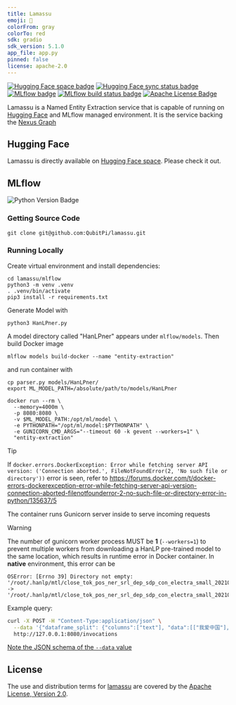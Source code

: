 ```yaml
---
title: Lamassu
emoji: 🤗
colorFrom: gray
colorTo: red
sdk: gradio
sdk_version: 5.1.0
app_file: app.py
pinned: false
license: apache-2.0
---
```


[![Hugging Face space badge]][Hugging Face space URL]
[![Hugging Face sync status badge]][Hugging Face sync status URL]
[![MLflow badge]][MLflow URL]
[![MLflow build status badge]][MLflow build status URL]
[![Apache License Badge]][Apache License, Version 2.0]

Lamassu is a Named Entity Extraction service that is capable of running on [Hugging Face][Hugging Face space URL] and
MLflow managed environment. It is the service backing the [Nexus Graph](https://paion-data.github.io/nexusgraph.com/)

Hugging Face
------------

Lamassu is directly available on [Hugging Face space][Hugging Face space URL]. Please check it out.

MLflow
------

![Python Version Badge]

### Getting Source Code

```console
git clone git@github.com:QubitPi/lamassu.git
```

### Running Locally

Create virtual environment and install dependencies:

```console
cd lamassu/mlflow
python3 -m venv .venv
. .venv/bin/activate
pip3 install -r requirements.txt
```

Generate Model with

```console
python3 HanLPner.py
```

A model directory called "HanLPner" appears under `mlflow/models`. Then build Docker image

```console
mlflow models build-docker --name "entity-extraction"
```

and run container with

```console
cp parser.py models/HanLPner/
export ML_MODEL_PATH=/absolute/path/to/models/HanLPner

docker run --rm \
  --memory=4000m \
  -p 8080:8080 \
  -v $ML_MODEL_PATH:/opt/ml/model \
  -e PYTHONPATH="/opt/ml/model:$PYTHONPATH" \
  -e GUNICORN_CMD_ARGS="--timeout 60 -k gevent --workers=1" \
  "entity-extraction"
```

> [!TIP]
> If `docker.errors.DockerException: Error while fetching server API version: ('Connection aborted.', FileNotFoundError(2, 'No such file or directory'))`
> error is seen, refer to
> https://forums.docker.com/t/docker-errors-dockerexception-error-while-fetching-server-api-version-connection-aborted-filenotfounderror-2-no-such-file-or-directory-error-in-python/135637/5

The container runs Gunicorn server inside to serve incoming requests

> [!WARNING]
> The number of gunicorn worker process MUST be **1** (`--workers=1`) to prevent multiple workers from downloading a
> HanLP pre-trained model to the same location, which results in runtime error in Docker container. In **native**
> environment, this error can be
>
> ```console
> OSError: [Errno 39] Directory not empty: '/root/.hanlp/mtl/close_tok_pos_ner_srl_dep_sdp_con_electra_small_20210304_135840'
> -> '/root/.hanlp/mtl/close_tok_pos_ner_srl_dep_sdp_con_electra_small_20210111_124159'
> ```

Example query:

```bash
curl -X POST -H "Content-Type:application/json" \
  --data '{"dataframe_split": {"columns":["text"], "data":[["我爱中国"], ["世界会变、科技会变，但「派昂」不会变，它不会向任何人低头，不会向任何困难低头，甚至不会向「时代」低头。「派昂」，永远引领对科技的热爱。只有那些不向梦想道路上的阻挠认输的人，才配得上与我们一起追逐梦想"]]}}' \
  http://127.0.0.1:8080/invocations
```

[Note the JSON schema of the `--data` value](https://stackoverflow.com/a/75104855)

License
-------

The use and distribution terms for [lamassu]() are covered by the [Apache License, Version 2.0].

[Apache License Badge]: https://img.shields.io/badge/Apache%202.0-F25910.svg?style=for-the-badge&logo=Apache&logoColor=white
[Apache License, Version 2.0]: https://www.apache.org/licenses/LICENSE-2.0

[Hugging Face space badge]: https://img.shields.io/badge/Hugging%20Face%20Space-lamassu-FFD21E?style=for-the-badge&logo=huggingface&logoColor=white
[Hugging Face space URL]: https://huggingface.co/spaces/QubitPi/lamassu

[Hugging Face sync status badge]: https://img.shields.io/github/actions/workflow/status/QubitPi/lamassu/ci-cd.yaml?branch=master&style=for-the-badge&logo=github&logoColor=white&label=Hugging%20Face%20Sync%20Up
[Hugging Face sync status URL]: https://github.com/QubitPi/lamassu/actions/workflows/ci-cd.yaml

[MLflow badge]: https://img.shields.io/badge/MLflow%20Supported-0194E2?style=for-the-badge&logo=mlflow&logoColor=white
[MLflow URL]: https://mlflow.qubitpi.org/
[MLflow build status badge]: https://img.shields.io/github/actions/workflow/status/QubitPi/lamassu/ci-cd.yaml?branch=master&style=for-the-badge&logo=github&logoColor=white&label=MLflow%20Build
[MLflow build status URL]: https://github.com/QubitPi/lamassu/actions/workflows/ci-cd.yaml

[Python Version Badge]: https://img.shields.io/badge/Python-3.10-brightgreen?style=for-the-badge&logo=python&logoColor=white
